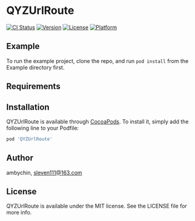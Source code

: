 # QYZUrlRoute

[![CI Status](https://img.shields.io/travis/ambychin/QYZUrlRoute.svg?style=flat)](https://travis-ci.org/ambychin/QYZUrlRoute)
[![Version](https://img.shields.io/cocoapods/v/QYZUrlRoute.svg?style=flat)](https://cocoapods.org/pods/QYZUrlRoute)
[![License](https://img.shields.io/cocoapods/l/QYZUrlRoute.svg?style=flat)](https://cocoapods.org/pods/QYZUrlRoute)
[![Platform](https://img.shields.io/cocoapods/p/QYZUrlRoute.svg?style=flat)](https://cocoapods.org/pods/QYZUrlRoute)

## Example

To run the example project, clone the repo, and run `pod install` from the Example directory first.

## Requirements

## Installation

QYZUrlRoute is available through [CocoaPods](https://cocoapods.org). To install
it, simply add the following line to your Podfile:

```ruby
pod 'QYZUrlRoute'
```

## Author

ambychin, sleven111@163.com

## License

QYZUrlRoute is available under the MIT license. See the LICENSE file for more info.
